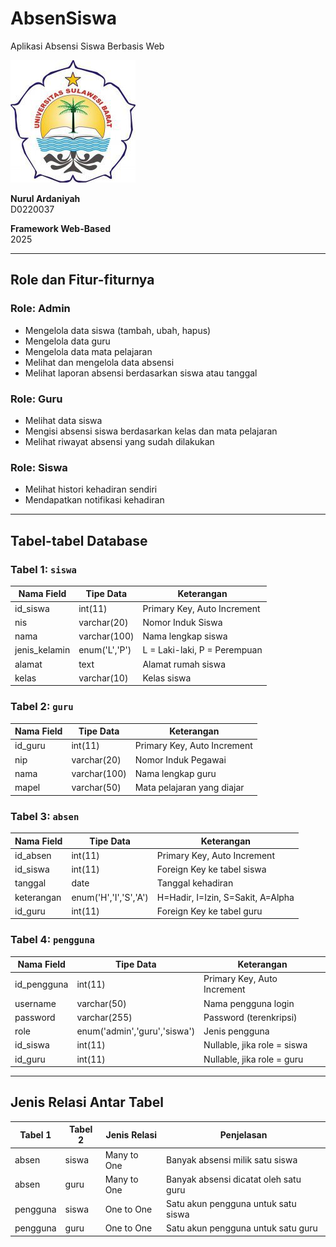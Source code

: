 # AbsenSiswa  
Aplikasi Absensi Siswa Berbasis Web  

![Logo](logo.jpg)

**Nurul Ardaniyah**  
D0220037  

**Framework Web-Based**  
2025  

---

## Role dan Fitur-fiturnya

### Role: Admin
- Mengelola data siswa (tambah, ubah, hapus)  
- Mengelola data guru  
- Mengelola data mata pelajaran  
- Melihat dan mengelola data absensi  
- Melihat laporan absensi berdasarkan siswa atau tanggal  

### Role: Guru
- Melihat data siswa  
- Mengisi absensi siswa berdasarkan kelas dan mata pelajaran  
- Melihat riwayat absensi yang sudah dilakukan  

### Role: Siswa
- Melihat histori kehadiran sendiri  
- Mendapatkan notifikasi kehadiran  

---

## Tabel-tabel Database

### Tabel 1: `siswa`

| Nama Field     | Tipe Data     | Keterangan                      |
|----------------|---------------|----------------------------------|
| id_siswa       | int(11)       | Primary Key, Auto Increment     |
| nis            | varchar(20)   | Nomor Induk Siswa               |
| nama           | varchar(100)  | Nama lengkap siswa              |
| jenis_kelamin  | enum('L','P') | L = Laki-laki, P = Perempuan    |
| alamat         | text          | Alamat rumah siswa              |
| kelas          | varchar(10)   | Kelas siswa                     |

### Tabel 2: `guru`

| Nama Field | Tipe Data     | Keterangan                  |
|------------|---------------|------------------------------|
| id_guru    | int(11)       | Primary Key, Auto Increment |
| nip        | varchar(20)   | Nomor Induk Pegawai         |
| nama       | varchar(100)  | Nama lengkap guru           |
| mapel      | varchar(50)   | Mata pelajaran yang diajar  |

### Tabel 3: `absen`

| Nama Field  | Tipe Data       | Keterangan                        |
|-------------|------------------|------------------------------------|
| id_absen    | int(11)          | Primary Key, Auto Increment       |
| id_siswa    | int(11)          | Foreign Key ke tabel siswa        |
| tanggal     | date             | Tanggal kehadiran                 |
| keterangan  | enum('H','I','S','A') | H=Hadir, I=Izin, S=Sakit, A=Alpha |
| id_guru     | int(11)          | Foreign Key ke tabel guru         |

### Tabel 4: `pengguna`

| Nama Field  | Tipe Data     | Keterangan                          |
|-------------|---------------|--------------------------------------|
| id_pengguna | int(11)       | Primary Key, Auto Increment         |
| username    | varchar(50)   | Nama pengguna login                 |
| password    | varchar(255)  | Password (terenkripsi)              |
| role        | enum('admin','guru','siswa') | Jenis pengguna     |
| id_siswa    | int(11)       | Nullable, jika role = siswa         |
| id_guru     | int(11)       | Nullable, jika role = guru          |

---

## Jenis Relasi Antar Tabel

| Tabel 1   | Tabel 2 | Jenis Relasi | Penjelasan                                   |
|-----------|---------|--------------|-----------------------------------------------|
| absen     | siswa   | Many to One  | Banyak absensi milik satu siswa              |
| absen     | guru    | Many to One  | Banyak absensi dicatat oleh satu guru        |
| pengguna  | siswa   | One to One   | Satu akun pengguna untuk satu siswa          |
| pengguna  | guru    | One to One   | Satu akun pengguna untuk satu guru           |
